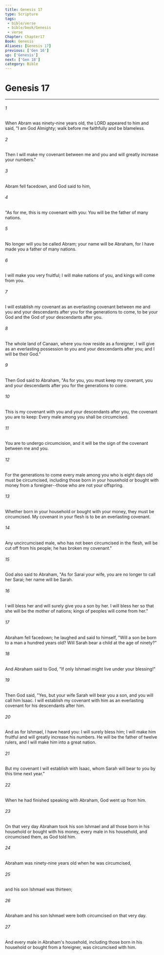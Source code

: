 ```yaml
---
title: Genesis 17
type: Scripture
tags:
 - bible/verse
 - bible/book/Genesis
 - verse
Chapter: Chapter17
Book: Genesis
Aliases: [Genesis 17]
previous: ['Gen 16']
up: ['Genesis']
next: ['Gen 18']
category: Bible
---
```

# Genesis 17

***


###### 1 
When Abram was ninety-nine years old, the LORD appeared to him and said, "I am God Almighty; walk before me faithfully and be blameless. 

###### 2 
Then I will make my covenant between me and you and will greatly increase your numbers." 

###### 3 
Abram fell facedown, and God said to him, 

###### 4 
"As for me, this is my covenant with you: You will be the father of many nations. 

###### 5 
No longer will you be called Abram; your name will be Abraham, for I have made you a father of many nations. 

###### 6 
I will make you very fruitful; I will make nations of you, and kings will come from you. 

###### 7 
I will establish my covenant as an everlasting covenant between me and you and your descendants after you for the generations to come, to be your God and the God of your descendants after you. 

###### 8 
The whole land of Canaan, where you now reside as a foreigner, I will give as an everlasting possession to you and your descendants after you; and I will be their God." 

###### 9 
Then God said to Abraham, "As for you, you must keep my covenant, you and your descendants after you for the generations to come. 

###### 10 
This is my covenant with you and your descendants after you, the covenant you are to keep: Every male among you shall be circumcised. 

###### 11 
You are to undergo circumcision, and it will be the sign of the covenant between me and you. 

###### 12 
For the generations to come every male among you who is eight days old must be circumcised, including those born in your household or bought with money from a foreigner--those who are not your offspring. 

###### 13 
Whether born in your household or bought with your money, they must be circumcised. My covenant in your flesh is to be an everlasting covenant. 

###### 14 
Any uncircumcised male, who has not been circumcised in the flesh, will be cut off from his people; he has broken my covenant." 

###### 15 
God also said to Abraham, "As for Sarai your wife, you are no longer to call her Sarai; her name will be Sarah. 

###### 16 
I will bless her and will surely give you a son by her. I will bless her so that she will be the mother of nations; kings of peoples will come from her." 

###### 17 
Abraham fell facedown; he laughed and said to himself, "Will a son be born to a man a hundred years old? Will Sarah bear a child at the age of ninety?" 

###### 18 
And Abraham said to God, "If only Ishmael might live under your blessing!" 

###### 19 
Then God said, "Yes, but your wife Sarah will bear you a son, and you will call him Isaac. I will establish my covenant with him as an everlasting covenant for his descendants after him. 

###### 20 
And as for Ishmael, I have heard you: I will surely bless him; I will make him fruitful and will greatly increase his numbers. He will be the father of twelve rulers, and I will make him into a great nation. 

###### 21 
But my covenant I will establish with Isaac, whom Sarah will bear to you by this time next year." 

###### 22 
When he had finished speaking with Abraham, God went up from him. 

###### 23 
On that very day Abraham took his son Ishmael and all those born in his household or bought with his money, every male in his household, and circumcised them, as God told him. 

###### 24 
Abraham was ninety-nine years old when he was circumcised, 

###### 25 
and his son Ishmael was thirteen; 

###### 26 
Abraham and his son Ishmael were both circumcised on that very day. 

###### 27 
And every male in Abraham's household, including those born in his household or bought from a foreigner, was circumcised with him. 
